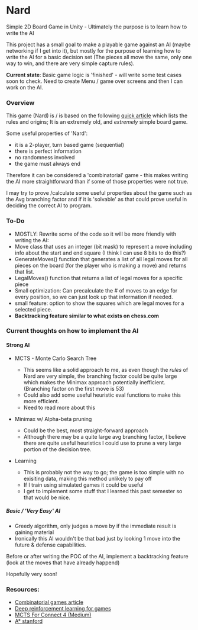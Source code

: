 # Nard
Simple 2D Board Game in Unity - Ultimately the purpose is to learn how to write the AI

This project has a small goal to make a playable game against an AI (maybe networking if I get into it), but mostly for the purpose of learning how to write the AI for a basic decision set (The pieces all move the same, only one way to win, and there are very simple capture rules).

**Current state**: Basic game logic is 'finished' - will write some test cases soon to check. Need to create Menu / game over screens and then I can work on the AI.

### Overview

This game (Nard) is / is based on the following [quick article](http://www.cyningstan.com/game/389/nard) which lists the rules and origins; It is an extremely old, and *extremely* simple board game.

Some useful properties of 'Nard':
- it is a 2-player, turn based game (sequential)
- there is perfect information
- no randomness involved
- the game must always end

Therefore it can be considered a 'combinatorial' game - this makes writing the AI more straightforward than if some of those properties were not true.

I may try to prove /calculate some useful properties about the game such as the Avg branching factor and if it is 'solvable' as that could prove useful in deciding the correct AI to program.


### To-Do

- MOSTLY: Rewrite some of the code so it will be more friendly with writing the AI:
- Move class that uses an integer (bit mask) to represent a move including info about the start and end square (I think I can use 8 bits to do this?)
- GenerateMoves() function that generates a list of all legal moves for all pieces on the board (for the player who is making a move) and returns that list.
- LegalMoves() function that returns a list of legal moves for a specific piece
- Small optimization: Can precalculate the # of moves to an edge for every position, so we can just look up that information if needed.
- small feature: option to show the squares which are legal moves for a selected piece.
- **Backtracking feature similar to what exists on chess.com**

### Current thoughts on how to implement the AI

#### Strong AI
- MCTS - Monte Carlo Search Tree
  - This seems like a solid approach to me, as even though the *rules* of Nard are very simple, the branching factor could be quite large which makes the Minimax approach potentially inefficient. (Branching factor on the first move is 53)
  - Could also add some useful heuristic eval functions to make this more efficient.
  - Need to read more about this
 
- Minimax w/ Alpha-beta pruning
  - Could be the best, most straight-forward approach
  - Although there may be a quite large avg branching factor, I believe there are quite useful heuristics I could use to prune a very large portion of the decision tree.  

- Learning
  - This is probably not the way to go; the game is too simple with no exisiting data, making this method unlikely to pay off
  - If I train using simulated games it could be useful
  - I get to implement some stuff that I learned this past semester so that would be nice.

##### Basic / 'Very Easy' AI
- Greedy algorithm, only judges a move by if the immediate result is gaining material
- Ironically this AI wouldn't be that bad just by looking 1 move into the future & defense capabilities.

Before or after writing the POC of the AI, implement a backtracking feature (look at the moves that have already happend)

Hopefully very soon!


### Resources:

- [Combinatorial games article](https://hal.science/hal-01883569/document)
- [Deep reinforcement learning for games](https://towardsdatascience.com/how-to-teach-an-ai-to-play-games-deep-reinforcement-learning-28f9b920440a)
- [MCTS For Connect 4 (Medium)](https://pranav-agarwal-2109.medium.com/game-ai-learning-to-play-connect-4-using-monte-carlo-tree-search-f083d7da451e)
- [A* stanford](https://theory.stanford.edu/~amitp/GameProgramming/AStarComparison.html)

